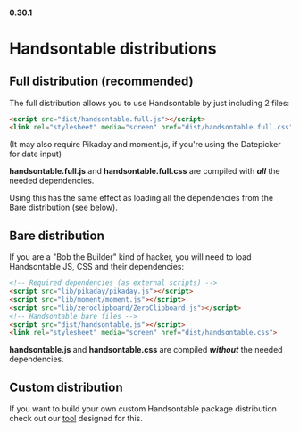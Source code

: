 #### 0.30.1
# Handsontable distributions

## Full distribution (recommended)

The full distribution allows you to use Handsontable by just including 2 files:
```html
<script src="dist/handsontable.full.js"></script>
<link rel="stylesheet" media="screen" href="dist/handsontable.full.css">
```
(It may also require Pikaday and moment.js, if you're using the Datepicker for date input)

**handsontable.full.js** and **handsontable.full.css** are compiled with ___all___ the needed dependencies.

Using this has the same effect as loading all the dependencies from the Bare distribution (see below).

## Bare distribution

If you are a "Bob the Builder" kind of hacker, you will need to load Handsontable JS, CSS and their dependencies:
```html
<!-- Required dependencies (as external scripts) -->
<script src="lib/pikaday/pikaday.js"></script>
<script src="lib/moment/moment.js"></script>
<script src="lib/zeroclipboard/ZeroClipboard.js"></script>
<!-- Handsontable bare files -->
<script src="dist/handsontable.js"></script>
<link rel="stylesheet" media="screen" href="dist/handsontable.css">
```

**handsontable.js** and **handsontable.css** are compiled ___without___ the needed dependencies.

## Custom distribution

If you want to build your own custom Handsontable package distribution check out our [tool](https://github.com/handsontable/hot-builder) designed for this.
